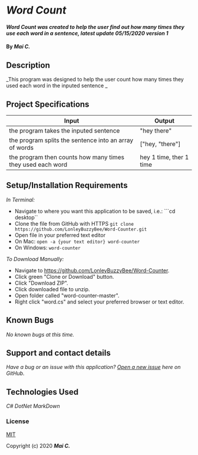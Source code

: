 # _Word Count_

#### _Word Count was created to help the user find out how many times they use each word in a sentence, latest update 05/15/2020 version 1_

#### By _**Mai C.**_



## Description

_This program was designed to help the user count how many times they used each word in the inputed sentence _

## Project Specifications

| Input | Output |
|---|---|
| the program takes the inputed sentence  |  "hey there" |
| the program splits the sentence into an array of words |  ["hey, "there"] |
| the program then counts how many times they used each word  | hey 1 time, ther 1 time |

## Setup/Installation Requirements

_In Terminal:_

* Navigate to where you want this application to be saved, i.e.:
```cd desktop``
* Clone the file from GitHub with HTTPS
```git clone https://github.com/LonleyBuzzyBee/Word-Counter.git```
* Open file in your preferred text editor
* On Mac: ```open -a {your text editor} word-counter```
* On Windows: ```word-counter```

_To Download Manually:_

* Navigate to https://github.com/LonleyBuzzyBee/Word-Counter.
* Click green "Clone or Download" button.
* Click "Download ZIP".
* Click downloaded file to unzip.
* Open folder called "word-counter-master".
* Right click "word.cs" and select your preferred browser or text editor.

## Known Bugs

_No known bugs at this time._

## Support and contact details

_Have a bug or an issue with this application? [Open a new issue](https://github.com/LonleyBuzzyBee/Word-Counter/issues) here on GitHub._

## Technologies Used

_C#_
_DotNet_
_MarkDown_

### License

[MIT](https://choosealicense.com/licenses/mit/)

Copyright (c) 2020 **_Mai C._**